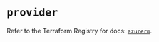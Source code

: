 # `provider`

Refer to the Terraform Registry for docs: [`azurerm`](https://registry.terraform.io/providers/hashicorp/azurerm/4.12.0/docs).
